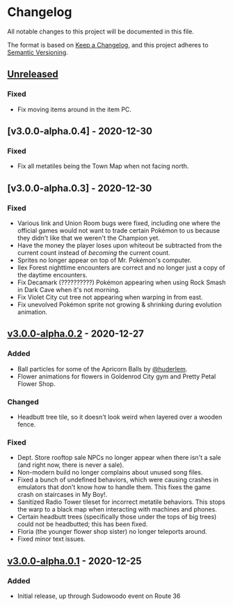 # Changelog

All notable changes to this project will be documented in this file.

The format is based on [Keep a Changelog](https://keepachangelog.com/en/1.0.0/),
and this project adheres to [Semantic Versioning](https://semver.org/spec/v2.0.0.html).

## [Unreleased]
### Fixed

- Fix moving items around in the item PC.

## [v3.0.0-alpha.0.4] - 2020-12-30
### Fixed

- Fix all metatiles being the Town Map when not facing north.

## [v3.0.0-alpha.0.3] - 2020-12-30
### Fixed

- Various link and Union Room bugs were fixed, including one where the official games would not want to trade certain Pokémon to us because they didn't like that we weren't the Champion yet.
- Have the money the player loses upon whiteout be subtracted from the current count instead of _becoming_ the current count.
- Sprites no longer appear on top of Mr. Pokémon's computer.
- Ilex Forest nighttime encounters are correct and no longer just a copy of the daytime encounters.
- Fix Decamark (??????????) Pokémon appearing when using Rock Smash in Dark Cave when it's not morning.
- Fix Violet City cut tree not appearing when warping in from east.
- Fix unevolved Pokémon sprite not growing & shrinking during evolution animation.

## [v3.0.0-alpha.0.2] - 2020-12-27
### Added

- Ball particles for some of the Apricorn Balls by [@huderlem](https://github.com/huderlem).
- Flower animations for flowers in Goldenrod City gym and Pretty Petal Flower Shop.

### Changed

- Headbutt tree tile, so it doesn't look weird when layered over a wooden fence.

### Fixed

- Dept. Store rooftop sale NPCs no longer appear when there isn't a sale (and right now, there is never a sale).
- Non-modern build no longer complains about unused song files.
- Fixed a bunch of undefined behaviors, which were causing crashes in emulators that don't know how to handle them. This fixes the game crash on staircases in My Boy!.
- Sanitized Radio Tower tileset for incorrect metatile behaviors. This stops the warp to a black map when interacting with machines and phones.
- Certain headbutt trees (specifically those under the tops of big trees) could not be headbutted; this has been fixed.
- Floria (the younger flower shop sister) no longer teleports around.
- Fixed minor text issues.

## [v3.0.0-alpha.0.1] - 2020-12-25
### Added

- Initial release, up through Sudowoodo event on Route 36

[unreleased]: https://github.com/Sierraffinity/CrystalDust/compare/v3.0.0-alpha.0.2...HEAD
[v3.0.0-alpha.0.2]: https://github.com/Sierraffinity/CrystalDust/releases/tag/v3.0.0-alpha.0.2
[v3.0.0-alpha.0.1]: https://github.com/Sierraffinity/CrystalDust/releases/tag/v3.0.0-alpha.0.1
